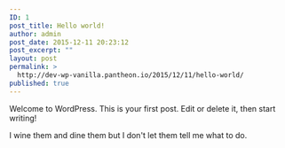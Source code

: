 ```yaml
---
ID: 1
post_title: Hello world!
author: admin
post_date: 2015-12-11 20:23:12
post_excerpt: ""
layout: post
permalink: >
  http://dev-wp-vanilla.pantheon.io/2015/12/11/hello-world/
published: true
---
```

Welcome to WordPress. This is your first post. Edit or delete it, then start writing!

I wine them and dine them but I don't let them tell me what to do.
